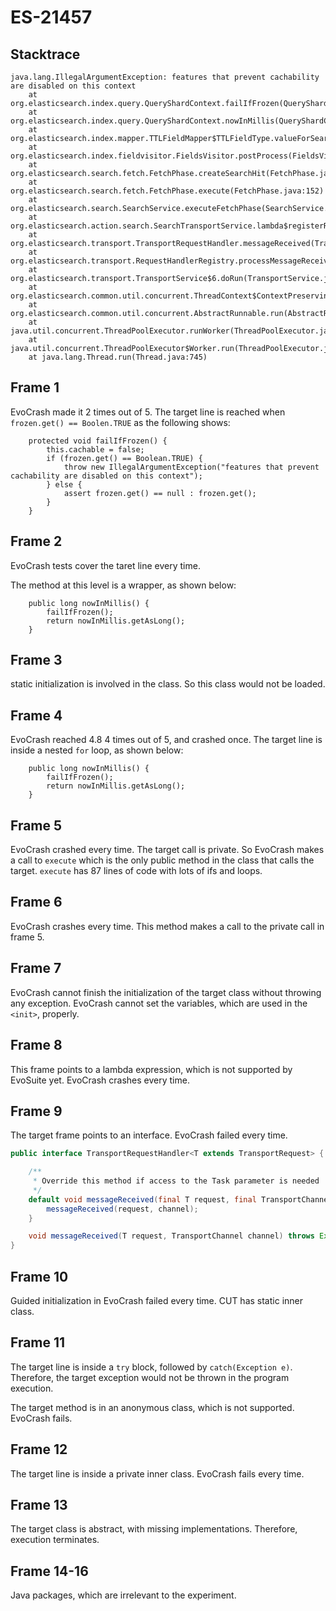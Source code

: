 # ES-21457

## Stacktrace

```
java.lang.IllegalArgumentException: features that prevent cachability are disabled on this context
    at org.elasticsearch.index.query.QueryShardContext.failIfFrozen(QueryShardContext.java:396)
    at org.elasticsearch.index.query.QueryShardContext.nowInMillis(QueryShardContext.java:278)
    at org.elasticsearch.index.mapper.TTLFieldMapper$TTLFieldType.valueForSearch(TTLFieldMapper.java:146)
    at org.elasticsearch.index.fieldvisitor.FieldsVisitor.postProcess(FieldsVisitor.java:93)
    at org.elasticsearch.search.fetch.FetchPhase.createSearchHit(FetchPhase.java:187)
    at org.elasticsearch.search.fetch.FetchPhase.execute(FetchPhase.java:152)
    at org.elasticsearch.search.SearchService.executeFetchPhase(SearchService.java:474)
    at org.elasticsearch.action.search.SearchTransportService.lambda$registerRequestHandler$684(SearchTransportService.java:311)
    at org.elasticsearch.transport.TransportRequestHandler.messageReceived(TransportRequestHandler.java:33)
    at org.elasticsearch.transport.RequestHandlerRegistry.processMessageReceived(RequestHandlerRegistry.java:69)
    at org.elasticsearch.transport.TransportService$6.doRun(TransportService.java:548)
    at org.elasticsearch.common.util.concurrent.ThreadContext$ContextPreservingAbstractRunnable.doRun(ThreadContext.java:520)
    at org.elasticsearch.common.util.concurrent.AbstractRunnable.run(AbstractRunnable.java:37)
    at java.util.concurrent.ThreadPoolExecutor.runWorker(ThreadPoolExecutor.java:1142)
    at java.util.concurrent.ThreadPoolExecutor$Worker.run(ThreadPoolExecutor.java:617)
    at java.lang.Thread.run(Thread.java:745)
```

## Frame 1
EvoCrash made it 2 times out of 5.
The target line is reached when `frozen.get() == Boolen.TRUE` as the following shows:

```
    protected void failIfFrozen() {
        this.cachable = false;
        if (frozen.get() == Boolean.TRUE) {
            throw new IllegalArgumentException("features that prevent cachability are disabled on this context");
        } else {
            assert frozen.get() == null : frozen.get();
        }
    }
```

## Frame 2
EvoCrash tests cover the taret line every time.

The method at this level is a wrapper, as shown below:
```
    public long nowInMillis() {
        failIfFrozen();
        return nowInMillis.getAsLong();
    }
```

## Frame 3
static initialization is involved in the class. So this class would not be loaded.

## Frame 4
EvoCrash reached 4.8 4 times out of 5, and crashed once.
The target line is inside a nested `for` loop, as shown below:
```
    public long nowInMillis() {
        failIfFrozen();
        return nowInMillis.getAsLong();
    }
```

## Frame 5
EvoCrash crashed every time.
The target call is private. So EvoCrash makes a call to `execute` which is the only public method in the class that calls the target. `execute` has 87 lines of code with lots of ifs and loops.

## Frame 6
EvoCrash crashes every time. This method makes a call to the private call in frame 5.

## Frame 7
EvoCrash cannot finish the initialization of the target class without throwing any exception. EvoCrash cannot set the variables, which are used in the `<init>`, properly.
## Frame 8
This frame points to a lambda expression, which is not supported by EvoSuite yet. EvoCrash crashes every time.
## Frame 9
The target frame points to an interface. EvoCrash failed every time.
```java
public interface TransportRequestHandler<T extends TransportRequest> {

    /**
     * Override this method if access to the Task parameter is needed
     */
    default void messageReceived(final T request, final TransportChannel channel, Task task) throws Exception {
        messageReceived(request, channel);
    }

    void messageReceived(T request, TransportChannel channel) throws Exception;
}
```
## Frame 10
Guided initialization in EvoCrash failed every time. CUT has static inner class.
## Frame 11
The target line is inside a `try` block, followed by `catch(Exception e)`. Therefore, the target exception would not be thrown in the program execution.

The target method is in an anonymous class, which is not supported. EvoCrash fails.

## Frame 12
The target line is inside a private inner class. EvoCrash fails every time.
## Frame 13
The target class is abstract, with missing implementations. Therefore, execution terminates.
## Frame 14-16
Java packages, which are irrelevant to the experiment.
